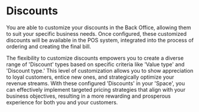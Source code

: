 # Discounts

You are able to customize your discounts in the Back Office, allowing them to suit your specific business needs. Once configured, these customized discounts will be available in the POS system, integrated into the process of ordering and creating the final bill.&#x20;

The flexibility to customize discounts empowers you to create a diverse range of 'Discount' types based on specific criteria like 'Value type' and 'Discount type.' This level of customization allows you to show appreciation to loyal customers, entice new ones, and strategically optimize your revenue streams. With these configured 'Discounts' in your 'Space', you can effectively implement targeted pricing strategies that align with your business objectives, resulting in a more rewarding and prosperous experience for both you and your customers.
